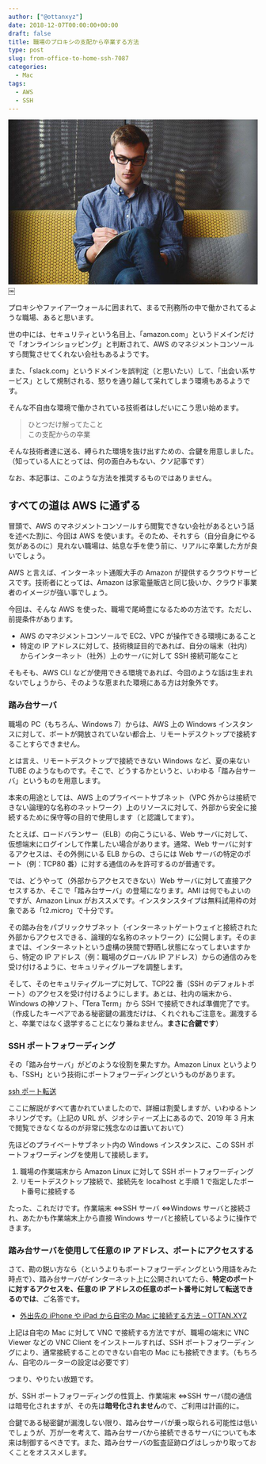 ```yaml
---
author: ["@ottanxyz"]
date: 2018-12-07T00:00:00+00:00
draft: false
title: 職場のプロキシの支配から卒業する方法
type: post
slug: from-office-to-home-ssh-7087
categories:
  - Mac
tags:
  - AWS
  - SSH
---
```


![](181207-5c0a784755085.jpg)
￼

プロキシやファイアーウォールに囲まれて、まるで刑務所の中で働かされてるような職場、あると思います。

世の中には、セキュリティという名目上、「amazon.com」というドメインだけで「オンラインショッピング」と判断されて、AWS のマネジメントコンソールすら閲覧させてくれない会社もあるようです。

また、「slack.com」というドメインを誤判定（と思いたい）して、「出会い系サービス」として規制される、怒りを通り越して呆れてしまう環境もあるようです。

そんな不自由な環境で働かされている技術者はしだいにこう思い始めます。

> ひとつだけ解ってたこと  
> この支配からの卒業

そんな技術者達に送る、縛られた環境を抜け出すための、合鍵を用意しました。（知っている人にとっては、何の面白みもない、クソ記事です）

なお、本記事は、このような方法を推奨するものではありません。

## すべての道は AWS に通ずる

冒頭で、AWS のマネジメントコンソールすら閲覧できない会社があるという話を述べた割に、今回は AWS を使います。そのため、それすら（自分自身にやる気があるのに）見れない職場は、姑息な手を使う前に、リアルに卒業した方が良いでしょう。

AWS と言えば、インターネット通販大手の Amazon が提供するクラウドサービスです。技術者にとっては、Amazon は家電量販店と同じ扱いか、クラウド事業者のイメージが強い事でしょう。

今回は、そんな AWS を使った、職場で尾崎豊になるための方法です。ただし、前提条件があります。

- AWS のマネジメントコンソールで EC2、VPC が操作できる環境にあること
- 特定の IP アドレスに対して、技術検証目的であれば、自分の端末（社内）からインターネット（社外）上のサーバに対して SSH 接続可能なこと

そもそも、AWS CLI などが使用できる環境であれば、今回のような話は生まれないでしょうから、そのような恵まれた環境にある方は対象外です。

### 踏み台サーバ

職場の PC（もちろん、Windows 7）からは、AWS 上の Windows インスタンスに対して、ポートが開放されていない都合上、リモートデスクトップで接続することすらできません。

とは言え、リモートデスクトップで接続できない Windows など、夏の来ない TUBE のようなものです。そこで、どうするかというと、いわゆる「踏み台サーバ」というものを用意します。

本来の用途としては、AWS 上のプライベートサブネット（VPC 外からは接続できない論理的な名称のネットワーク）上のリソースに対して、外部から安全に接続するために保守等の目的で使用します（と認識してます）。

たとえば、ロードバランサー（ELB）の向こうにいる、Web サーバに対して、仮想端末にログインして作業したい場合があります。通常、Web サーバに対するアクセスは、その外側にいる ELB からの、さらには Web サーバの特定のポート（例：TCP80 番）に対する通信のみを許可するのが普通です。

では、どうやって（外部からアクセスできない）Web サーバに対して直接アクセスするか、そこで「踏み台サーバ」の登場になります。AMI は何でもよいのですが、Amazon Linux がおススメです。インスタンスタイプは無料試用枠の対象である「t2.micro」で十分です。

その踏み台をパブリックサブネット（インターネットゲートウェイと接続された外部からアクセスできる、論理的な名称のネットワーク）に公開します。そのままでは、インターネットという虚構の狭間で野晒し状態になってしまいますから、特定の IP アドレス（例：職場のグローバル IP アドレス）からの通信のみを受け付けるように、セキュリティグループを調整します。

そして、そのセキュリティグループに対して、TCP22 番（SSH のデフォルトポート）のアクセスを受け付けるようにします。あとは、社内の端末から、Windows の神ソフト、「Tera Term」から SSH で接続できれば準備完了です。（作成したキーペアである秘密鍵の漏洩だけは、くれぐれもご注意を。漏洩すると、卒業ではなく退学することになり兼ねません。**まさに合鍵です**）

### SSH ポートフォワーディング

その「踏み台サーバ」がどのような役割を果たすか。Amazon Linux というよりも、「SSH」という技術にポートフォワーディングというものがあります。

[ssh ポート転送](http://www.geocities.jp/ko_tyche/linux/port.html)

ここに解説がすべて書かれていましたので、詳細は割愛しますが、いわゆるトンネリングです。（上記の URL が、ジオシティーズ上にあるので、2019 年 3 月末で閲覧できなくなるのが非常に残念なのは置いておいて）

先ほどのプライベートサブネット内の Windows インスタンスに、この SSH ポートフォワーディングを使用して接続します。

1. 職場の作業端末から Amazon Linux に対して SSH ポートフォワーディング
2. リモートデスクトップ接続で、接続先を localhost と手順 1 で指定したポート番号に接続する

たった、これだけです。作業端末 ⇔SSH サーバ ⇔Windows サーバと接続され、あたかも作業端末上から直接 Windows サーバと接続しているように操作できます。

### 踏み台サーバを使用して任意の IP アドレス、ポートにアクセスする

さて、勘の鋭い方なら（というよりもポートフォワーディングという用語をみた時点で）、踏み台サーバがインターネット上に公開されいてたら、**特定のポートに対するアクセスを、任意の IP アドレスの任意のポート番号に対して転送できるのでは**、ご名答です。

- [外出先の iPhone や iPad から自宅の Mac に接続する方法 – OTTAN.XYZ](/posts/2017/06/remote-connect-mac-iphone-ipad-5999/)

上記は自宅の Mac に対して VNC で接続する方法ですが、職場の端末に VNC Viewer などの VNC Client をインストールすれば、SSH ポートフォワーディングにより、通常接続することのできない自宅の Mac にも接続できます。（もちろん、自宅のルーターの設定は必要です）

つまり、やりたい放題です。

が、SSH ポートフォワーディングの性質上、作業端末 ⇔SSH サーバ間の通信は暗号化されますが、その先は**暗号化されません**ので、ご利用は計画的に。

合鍵である秘密鍵が漏洩しない限り、踏み台サーバが乗っ取られる可能性は低いでしょうが、万が一を考えて、踏み台サーバから接続できるサーバについても本来は制御するべきです。また、踏み台サーバの監査証跡ログはしっかり取っておくことをオススメします。

